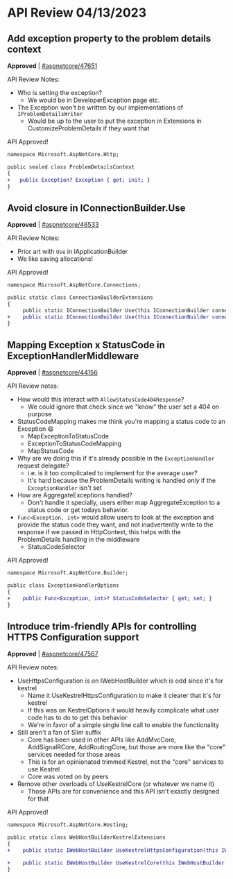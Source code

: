 # API Review 04/13/2023

## Add exception property to the problem details context

**Approved** | [#aspnetcore/47651](https://github.com/dotnet/aspnetcore/issues/47651#issuecomment-1507691880)

API Review Notes:
* Who is setting the exception?
  - We would be in DeveloperException page etc.
* The Exception won't be written by our implementations of `IProblemDetailsWriter`
  - Would be up to the user to put the exception in Extensions in CustomizeProblemDetails if they want that

API Approved!

```diff
namespace Microsoft.AspNetCore.Http;

public sealed class ProblemDetailsContext
{
+   public Exception? Exception { get; init; }
}
```
## Avoid closure in IConnectionBuilder.Use

**Approved** | [#aspnetcore/46533](https://github.com/dotnet/aspnetcore/issues/46533#issuecomment-1507694367)

API Review Notes:
* Prior art with `Use` in IApplicationBuilder
* We like saving allocations!

API Approved!

```diff
namespace Microsoft.AspNetCore.Connections;

public static class ConnectionBuilderExtensions
{
     public static IConnectionBuilder Use(this IConnectionBuilder connectionBuilder, Func<ConnectionContext, Func<Task>, Task> middleware)
+    public static IConnectionBuilder Use(this IConnectionBuilder connectionBuilder, Func<ConnectionContext, Func<ConnectionContext, Task>, Task> middleware)
}
```
## Mapping Exception x StatusCode in ExceptionHandlerMiddleware

**Approved** | [#aspnetcore/44156](https://github.com/dotnet/aspnetcore/issues/44156#issuecomment-1507711981)

API Review notes:
* How would this interact with `AllowStatusCode404Response`?
  - We could ignore that check since we "know" the user set a 404 on purpose
* StatusCodeMapping makes me think you're mapping a status code to an Exception 😆 
  - MapExceptionToStatusCode
  - ExceptionToStatusCodeMapping
  - MapStatusCode
* Why are we doing this if it's already possible in the `ExceptionHandler` request delegate?
  - i.e. is it too complicated to implement for the average user?
  - It's hard because the ProblemDetails writing is handled *only* if the `ExceptionHandler` isn't set
* How are AggregateExceptions handled?
  - Don't handle it specially, users either map AggregateException to a status code or get todays behavior.
* `Func<Exception, int>` would allow users to look at the exception and provide the status code they want, and not inadvertently write to the response if we passed in HttpContext, this helps with the ProblemDetails handling in the middleware
  - StatusCodeSelector

API Approved!

```diff
namespace Microsoft.AspNetCore.Builder;

public class ExceptionHandlerOptions
{
+    public Func<Exception, int>? StatusCodeSelector { get; set; }
}
```
## Introduce trim-friendly APIs for controlling HTTPS Configuration support

**Approved** | [#aspnetcore/47567](https://github.com/dotnet/aspnetcore/issues/47567#issuecomment-1507722242)

API Review notes:
* UseHttpsConfiguration is on IWebHostBuilder which is odd since it's for kestrel
  - Name it UseKestrelHttpsConfiguration to make it clearer that it's for kestrel
  - If this was on KestrelOptions it would heavily complicate what user code has to do to get this behavior
  - We're in favor of a simple single line call to enable the functionality
* Still aren't a fan of Slim suffix
  - Core has been used in other APIs like AddMvcCore, AddSignalRCore, AddRoutingCore, but those are more like the "core" services needed for those areas
  - This is for an opinionated trimmed Kestrel, not the "core" services to use Kestrel
  - Core was voted on by peers
* Remove other overloads of UseKestrelCore (or whatever we name it)
  - Those APIs are for convenience and this API isn't exactly designed for that

API Approved!

```diff
namespace Microsoft.AspNetCore.Hosting;

public static class WebHostBuilderKestrelExtensions
{
+    public static IWebHostBuilder UseKestrelHttpsConfiguration(this IWebHostBuilder hostBuilder);

+    public static IWebHostBuilder UseKestrelCore(this IWebHostBuilder hostBuilder);
}
```
